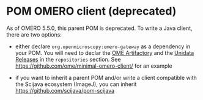 POM OMERO client (deprecated)
=============================

As of OMERO 5.5.0, this parent POM is deprecated. To write a Java client, there
are two options:

-   either declare `org.openmicroscopy:omero-gateway` as a dependency in your
    POM. You will need to declar
    the [OME Artifactory](artifacts.openmicroscopy.org/artifactory/maven) and the
    [Unidata Releases](https://artifacts.unidata.ucar.edu/content/repositories/unidata-releases) in the `repositories` section. See
    https://github.com/ome/minimal-omero-client/ for an example

-   if you want to inherit a parent POM and/or write a client compatible with the Scijava ecosystem (ImageJ), you can inherit
    https://github.com/scijava/pom-scijava
